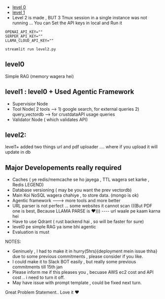 - [level 0](http://54.90.127.180:8501/)
- [level 1](http://54.90.127.180:8502/)
- Level 2 is made , BUT 3 Tmux session in a single instance was not running ... You can Set the API keys in local and Run it 

```
OPENAI_API_KEY=""
SERPER_API_KEY=""
LLAMA_CLOUD_API_KEY=""
```

```
streamlit run level2.py
```



## level0
Simple RAG (memory wagera hei)

  
## level1 : level0 + Used Agentic Framework 
- Supervisior Node
- Tool Node( 2 tools --> 1) google search, for external queries 2) query_vectordb --> for crustdataAPI usage queries
- Validator Node ( which validates API)


## level2:
 level1+ added two things url and pdf uploader .... where if you upload it will update in db



## Major Developements really required 

- Caches ( ye redis/memcache se ho jayega , TTL wagera set karke , Redis LEGEND)
- Database versioning ( may be you want the prev vectordb)
- Main Koi NoSQL wagera chahiye , to store data. (mongo is ok)
- Agentic framework ---> more tools and more better
- URL parser is not perfect ... some websites it cannot scan (((But PDF one is best, Because LLAMA PARSE is ❤️))) ---- url waale pe kaam karna hei
- Have to use Qdrant ( rust backend hai , so will be faster for sure)
- level0 pe simple RAG ya isme bhi agentic 
- Evaluation is must
  



NOTES:

- Geninuely , I had to make it in hurry(5hrs){deployment mein issue thha} due to some previous commitments , please consider if you like.
- I could make it to Slack BOT easily , but really some previous commitments till 15th jan
- Please inform me if this pleases you ,  becuase AWS ec2 cost and API cost .. i need to turn it off.
- May have issue with prompt template , could be fixed next turn.





Great Problem Statement.. Love it ❤️
